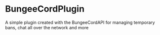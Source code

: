 # BungeeCordPlugin
A simple plugin created with the BungeeCordAPI for managing temporary bans, chat all over the network and more
